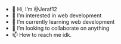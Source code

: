 - 👋 Hi, I’m @Jeraf12
- 👀 I’m interested in web development
- 🌱 I’m currently learning web development
- 💞️ I’m looking to collaborate on anything
- 📫 How to reach me idk.

<!---
Jeraf12/Jeraf12 is a ✨ special ✨ repository because its `README.md` (this file) appears on your GitHub profile.
You can click the Preview link to take a look at your changes.
--->
